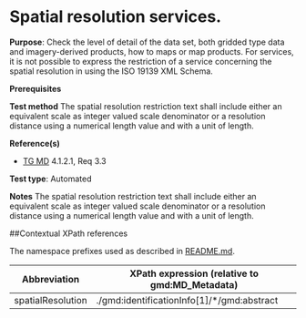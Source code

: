 # Spatial resolution services.

**Purpose**:
Check the level of detail of the data set, both gridded type data and imagery-derived products,
how to maps or map products.
For services, it is not possible to express the restriction of a service concerning the spatial 
resolution in using the ISO 19139 XML Schema.

**Prerequisites**

**Test method**
The spatial resolution restriction text shall include either an equivalent scale as integer valued scale denominator
 or a resolution distance using a numerical length value and with a unit of length.

**Reference(s)**	 

* [TG MD](http://inspire.ec.europa.eu/id/ats/metadata/2.0/sds/README#ref_TG_MD) 4.1.2.1, Req 3.3

**Test type**: Automated

**Notes**
The spatial resolution restriction text shall include either an equivalent scale as integer valued scale
 denominator or a resolution distance using a numerical length value and with a unit of length.
 
##Contextual XPath references

The namespace prefixes used as described in [README.md](http://inspire.ec.europa.eu/id/ats/metadata/2.0/sds/README#namespaces).

Abbreviation                                   |  XPath expression (relative to gmd:MD_Metadata)
-----------------------------------------------| -------------------------------------------------------------------------
<a name="spatialResolution"></a> spatialResolution | ./gmd:identificationInfo[1]/\*/gmd:abstract

